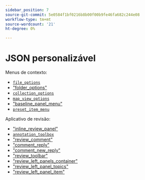 ```yaml
---
sidebar_position: 7
source-git-commit: 5e0584f1bf0216b8b00f00b9fe46fa682c244e08
workflow-type: tm+mt
source-wordcount: '21'
ht-degree: 0%

---
```



# JSON personalizável

Menus de contexto:

- [`file_options`](./../../jsons/context_menus/file_options.json)
- [&quot;folder_options&quot;](./../../jsons/context_menus/folder_options.json)
- [`collection_options`](./../../jsons/context_menus/collection_options.json)
- [`map_view_options`](./../../jsons/context_menus/map_view_options.json)
- [&quot;baseline_panel_menu&quot;](./../../jsons/context_menus/baseline_panel_menu.json)
- [`preset_item_menu`](./../../jsons/context_menus/preset_item_menu.json)

Aplicativo de revisão:

- [&quot;inline_review_panel&quot;](./../../jsons/review_app/inline_review_panel.json)
- [`annotation_toolbox`](./../../jsons/review_app/annotation_toolbox.json)
- [&quot;review_comment&quot;](./../../jsons/review_app/review_comment.json)
- [&quot;comment_reply&quot;](./../../jsons/review_app/comment_reply.json)
- [&quot;comment_new_reply&quot;](./../../jsons/review_app/comment_new_reply.json)
- [&quot;review_toolbar&quot;](./../../jsons/review_app/review_toolbar.json)
- [&quot;review_left_panels_container&quot;](./../../jsons/review_app/review_left_panels_container.json)
- [&quot;review_left_panel_topics&quot;](./../../jsons/review_app/review_left_panel_topics.json)
- [&quot;review_left_panel_item&quot;](./../../jsons/review_app/review_left_panel_item.json)
